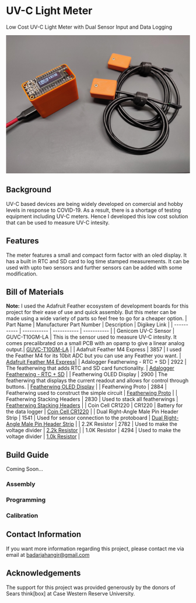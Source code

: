 # UV-C Light Meter
Low Cost UV-C Light Meter with Dual Sensor Input and Data Logging

![Test Image](Images/IMG_20200516_191059.jpg)

## Background
UV-C based devices are being widely developed on comercial and hobby levels in response to COVID-19. As a result,
there is a shortage of testing equipment including UV-C meters. Hence I developed this low cost solution that can 
be used to measure UV-C intesity. 

## Features
The meter features a small and compact form factor with an oled display. It has a built in RTC and SD card to log
time stamped measurements. It can be used with upto two sensors and further sensors can be added with some modification. 

## Bill of Materials
**Note:** I used the Adafruit Feather ecosystem of development boards for this project for their ease of use and quick assembly. But this meter can
be made using a wide variety of parts so feel free to go for a cheaper option. 
| Part Name | Manufacturer Part Number | Description | Digikey Link |
| ----------- | ----------- | ----------- | ----------- |
| Genicom UV-C Sensor | GUVC-T10GM-LA | This is the sensor used to measure UV-C intesity. It comes precalibrated on a small PCB with an opamp to give a linear analog output.| [GUVC-T10GM-LA](https://www.digikey.com/product-detail/en/genicom-co-ltd/GUVC-T10GM-LA/2096-GUVC-T10GM-LA-ND/10474940) |
| Adafruit Feather M4 Express | 3857 | I used the Feather M4 for its 10bit ADC but you can use any Feather you want. | [Adafruit Feather M4 Express](https://www.digikey.com/product-detail/en/adafruit-industries-llc/3857/1528-2648-ND/9553567)|
| Adalogger Featherwing - RTC + SD | 2922 | The featherwing that adds RTC and SD card functionality. | [Adalogger Featherwing - RTC + SD](https://www.digikey.com/product-detail/en/adafruit-industries-llc/2922/1528-1621-ND/5885911) |
| Featherwing OLED Display | 2900 | The featherwing that displays the current readout and allows for control through buttons. | [Featherwing OLED Display](https://www.digikey.com/product-detail/en/adafruit-industries-llc/2900/1528-1547-ND/5810890) |
| Featherwing Proto | 2884 | Featherwing used to construct the simple circuit | [Featherwing Proto](https://www.digikey.com/product-detail/en/adafruit-industries-llc/2884/1528-1622-ND/5777193) |
| Featherwing Stacking Headers | 2830 | Used to stack all featherwings | [Featherwing Stacking Headers](https://www.digikey.com/product-detail/en/adafruit-industries-llc/2830/2830-ND/5823439) |
| Coin Cell CR1220 | CR1220 | Battery for the data logger | [Coin Cell CR1220](https://www.digikey.com/product-detail/en/panasonic-bsg/CR1220/P033-ND/269740) |
| Dual Right-Angle Male Pin Header Strip | 1541 | Used for sensor connection to the protoboard | [Dual Right-Angle Male Pin Header Strip](https://www.adafruit.com/product/1541) |
| 2.2K Resistor | 2782 | Used to make the voltage divider | [2.2k Resistor](https://www.adafruit.com/product/2782) |
| 1.0K Resistor | 4294 | Used to make the voltage divider | [1.0k Resistor](https://www.adafruit.com/product/4294) |

## Build Guide
Coming Soon...
### Assembly
### Programming
### Calibration

## Contact Information
If you want more information regarding this project, please contact me via email at badarjahangir@gmail.com

## Acknowledgements
The support for this project was provided generously by the donors of Sears think[box] at Case Western Reserve University. 
